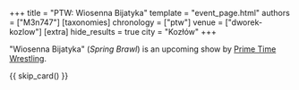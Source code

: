 +++
title = "PTW: Wiosenna Bijatyka"
template = "event_page.html"
authors = ["M3n747"]
[taxonomies]
chronology = ["ptw"]
venue = ["dworek-kozlow"]
[extra]
hide_results = true
city = "Kozłów"
+++

"Wiosenna Bijatyka" (_Spring Brawl_) is an upcoming show by [Prime Time Wrestling](@/o/ptw.md).

{{ skip_card() }}
